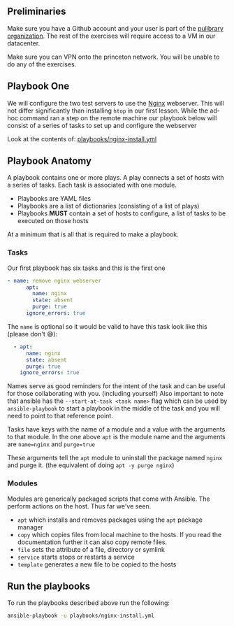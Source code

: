 ## Preliminaries

Make sure you have a Github account and your user is part of the [pulibrary
organization](https://github.com/pulibrary). The rest of the exercises will
require access to a VM in our datacenter.

Make sure you can VPN onto the princeton network. You will be unable to do any
of the exercises.

## Playbook One

We will configure the two test servers to use the
[Nginx](https://www.nginx.com/) webserver. This will not differ significantly
than installing `htop` in our first lesson. While the ad-hoc command ran a step
on the remote machine our playbook below will consist of a series of tasks to
set up and configure the webserver

Look at the contents of:
[playbooks/nginx-install.yml](playbooks/nginx-install.yml)

## Playbook Anatomy

A playbook contains one or more plays. A play connects a set of hosts with a
series of tasks. Each task is associated with one module.

* Playbooks are YAML files
* Playbooks are a list of dictionaries (consisting of a list of plays)
* Playbooks **MUST** contain a set of hosts to configure, a list of tasks to be
  executed on those hosts

At a minimum that is all that is required to make a playbook.

### Tasks

Our first playbook has six tasks and this is the first one

```yaml
- name: remove nginx webserver
      apt:
        name: nginx
        state: absent
        purge: true
      ignore_errors: true
```

The `name` is optional so it would be valid to have this task look like this
(please don't :sweat_smile:):

```yaml
  - apt:
      name: nginx
      state: absent
      purge: true
    ignore_errors: true
```

Names serve as good reminders for the intent of the task and can be useful for
those collaborating with you. (including yourself) Also important to note that
ansible has the `--start-at-task <task name>` flag which can be used by
`ansible-playbook` to start a playbook in the middle of the task and you will
need to point to that reference point.

Tasks have keys with the name of a module and a value with the arguments to that
module. In the one above `apt` is the module name and the arguments are
`name=nginx` and `purge=true`

These arguments tell the `apt` module to uninstall the package named `nginx` and
purge it. (the equivalent of doing `apt -y purge nginx`)

### Modules

Modules are generically packaged scripts that come with Ansible. The perform
actions on the host. Thus far we've seen.

* `apt` which installs and removes packages using the `apt` package manager
* `copy` which copies files from local machine to the hosts. If you read the
  documentation further it can also copy remote files. 
* `file` sets the attribute of a file, directory or symlink
* `service` starts stops or restarts a service
* `template` generates a new file to be copied to the hosts

## Run the playbooks

To run the playbooks described above run the following:

```bash
ansible-playbook -u playbooks/nginx-install.yml
```

